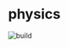 # physics

![build](https://github.com/taehwan642/physicsEngine/actions/workflows/cmake.yml/badge.svg?branch=main)
